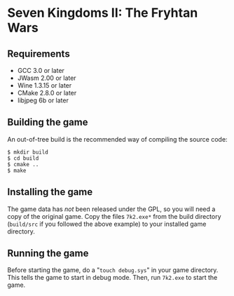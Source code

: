 Seven Kingdoms II: The Fryhtan Wars
===================================

Requirements
------------

* GCC 3.0 or later
* JWasm 2.00 or later
* Wine 1.3.15 or later
* CMake 2.8.0 or later
* libjpeg 6b or later

Building the game
-----------------

An out-of-tree build is the recommended way of compiling the source code:

	$ mkdir build
	$ cd build
	$ cmake ..
	$ make

Installing the game
-------------------

The game data has *not* been released under the GPL, so you will need a copy of
the original game. Copy the files `7k2.exe*` from the build directory
(`build/src` if you followed the above example) to your installed game
directory.

Running the game
----------------

Before starting the game, do a "`touch debug.sys`" in your game directory. This
tells the game to start in debug mode. Then, run `7k2.exe` to start the game.
